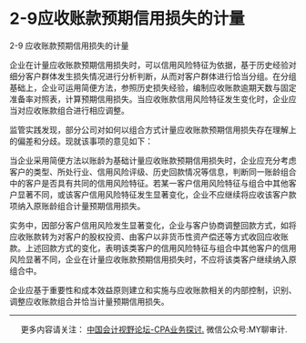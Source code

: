 ﻿2-9应收账款预期信用损失的计量
================

  

2-9 应收账款预期信用损失的计量

企业在计量应收账款预期信用损失时，可以信用风险特征为依据，基于历史经验对细分客户群体发生损失情况进行分析判断，从而对客户群体进行恰当分组。在分组基础上，企业可运用简便方法，参照历史损失经验，编制应收账款逾期天数与固定准备率对照表，计算预期信用损失。当应收账款信用风险特征发生变化时，企业应当对应收账款组合进行相应调整。

监管实践发现，部分公司对如何以组合方式计量应收账款预期信用损失存在理解上的偏差和分歧。现就该事项的意见如下：

当企业采用简便方法以账龄为基础计量应收账款预期信用损失时，企业应充分考虑客户的类型、所处行业、信用风险评级、历史回款情况等信息，判断同一账龄组合中的客户是否具有共同的信用风险特征。若某一客户信用风险特征与组合中其他客户显著不同，或该客户信用风险特征发生显著变化，企业不应继续将应收该客户款项纳入原账龄组合计量预期信用损失。

实务中，因部分客户信用风险发生显著变化，企业与客户协商调整回款方式，如将应收账款转为对客户的股权投资、由客户以非货币性资产偿还等方式收回应收账款。上述回款方式的变化，表明该类客户的信用风险特征与组合中其他客户的信用风险显著不同，企业在计量应收账款预期信用损失时，不应将该类客户继续纳入原组合中。

企业应基于重要性和成本效益原则建立和实施与应收账款相关的内部控制，识别、调整应收账款组合并恰当计量预期信用损失。

* * *

     更多内容请关注： [中国会计视野论坛-CPA业务探讨.](https://bbs.esnai.com/thread-5354530-1-3.html) 微信公众号:MY聊审计.